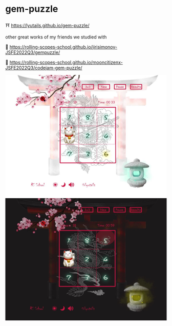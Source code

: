 # gem-puzzle

⛩ https://lyutails.github.io/gem-puzzle/

other great works of my friends we studied with

💎 https://rolling-scopes-school.github.io/jirisimonov-JSFE2022Q3/gempuzzle/

🍵 https://rolling-scopes-school.github.io/mooncitizenx-JSFE2022Q3/codejam-gem-puzzle/

<img src="./gem_puzzle_day.JPG">

<img src="./gem_puzzle_night.JPG">